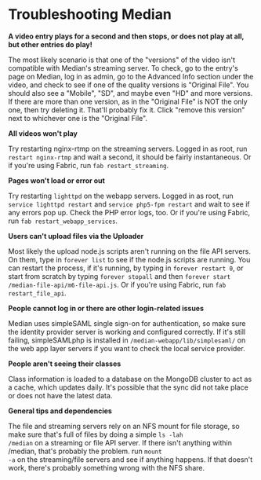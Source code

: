 # Troubleshooting Median

**A video entry plays for a second and then stops, or does not play at all, but other entries do play!**

The most likely scenario is that one of the "versions" of the video isn't compatible with Median's streaming server. To check, go to the entry's page on Median, log in as admin, go to the Advanced Info section under the video, and check to see if one of the quality versions is "Original File". You should also see a "Mobile", "SD", and maybe even "HD" and more versions. If there are more than one version, as in the "Original File" is NOT the only one, then try deleting it. That'll probably fix it. Click "remove this version" next to whichever one is the "Original File".

**All videos won't play**

Try restarting nginx-rtmp on the streaming servers. Logged in as root, run `restart nginx-rtmp` and wait a second, it should be fairly instantaneous. Or if you're using Fabric, run `fab restart_streaming`.

**Pages won't load or error out**

Try restarting `lighttpd` on the webapp servers. Logged in as root, run `service lighttpd restart` and `service php5-fpm restart` and wait to see if any errors pop up. Check the PHP error logs, too. Or if you're using Fabric, run `fab restart_webapp_services`.

**Users can't upload files via the Uploader**

Most likely the upload node.js scripts aren't running on the file API servers. On them, type in `forever list` to see if the node.js scripts are running. You can restart the process, if it's running, by typing in `forever restart 0`, or start from scratch by typing `forever stopall` and then `forever start /median-file-api/m6-file-api.js`. Or if you're using Fabric, run `fab restart_file_api`.

**People cannot log in or there are other login-related issues**

Median uses simpleSAML single sign-on for authentication, so make sure the identity provider server is working and configured correctly. If it's still failing, simpleSAMLphp is installed in `/median-webapp/lib/simplesaml/` on the web app layer servers if you want to check the local service provider.

**People aren't seeing their classes**

Class information is loaded to a database on the MongoDB cluster to act as a cache, which updates daily. It's possible that the sync did not take place or does not have the latest data.

**General tips and dependencies**

The file and streaming servers rely on an NFS mount for file storage, so make sure that's full of files by doing a simple <code>ls -lah /median</code> on a streaming or file API server. If there isn't anything within /median, that's probably the problem. run <code>mount -a</code> on the streaming/file servers and see if anything happens. If that doesn't work, there's probably something wrong with the NFS share.